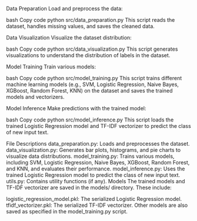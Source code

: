 Data Preparation
Load and preprocess the data:

bash
Copy code
python src/data_preparation.py
This script reads the dataset, handles missing values, and saves the cleaned data.

Data Visualization
Visualize the dataset distribution:

bash
Copy code
python src/data_visualization.py
This script generates visualizations to understand the distribution of labels in the dataset.

Model Training
Train various models:

bash
Copy code
python src/model_training.py
This script trains different machine learning models (e.g., SVM, Logistic Regression, Naive Bayes, XGBoost, Random Forest, KNN) on the dataset and saves the trained models and vectorizers.

Model Inference
Make predictions with the trained model:

bash
Copy code
python src/model_inference.py
This script loads the trained Logistic Regression model and TF-IDF vectorizer to predict the class of new input text.

File Descriptions
data_preparation.py: Loads and preprocesses the dataset.
data_visualization.py: Generates bar plots, histograms, and pie charts to visualize data distributions.
model_training.py: Trains various models, including SVM, Logistic Regression, Naive Bayes, XGBoost, Random Forest, and KNN, and evaluates their performance.
model_inference.py: Uses the trained Logistic Regression model to predict the class of new input text.
utils.py: Contains utility functions (if any).
Models
The trained models and TF-IDF vectorizer are saved in the models/ directory. These include:

logistic_regression_model.pkl: The serialized Logistic Regression model.
tfidf_vectorizer.pkl: The serialized TF-IDF vectorizer.
Other models are also saved as specified in the model_training.py script.
